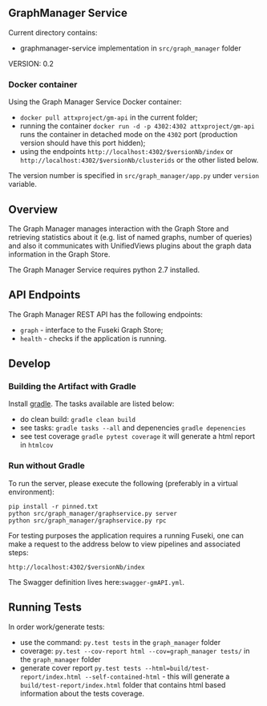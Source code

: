 ## GraphManager Service

Current directory contains:
* graphmanager-service implementation in `src/graph_manager` folder

VERSION: 0.2

### Docker container

Using the Graph Manager Service Docker container:
* `docker pull attxproject/gm-api` in the current folder;
* running the container `docker run -d -p 4302:4302 attxproject/gm-api` runs the container in detached mode on the `4302` port (production version should have this port hidden);
* using the endpoints `http://localhost:4302/$versionNb/index` or `http://localhost:4302/$versionNb/clusterids` or the other listed below.

The version number is specified in `src/graph_manager/app.py` under `version` variable.

## Overview

The Graph Manager manages interaction with the Graph Store and retrieving statistics about it (e.g. list of named graphs, number of queries) and also it communicates with UnifiedViews plugins about the graph data information in the Graph Store.

The Graph Manager Service requires python 2.7 installed.

## API Endpoints

The Graph Manager REST API has the following endpoints:
* `graph` - interface to the Fuseki Graph Store;
* `health` - checks if the application is running.

## Develop

### Building the Artifact with Gradle

Install [gradle](https://gradle.org/install). The tasks available are listed below:

* do clean build: `gradle clean build`
* see tasks: `gradle tasks --all` and depenencies `gradle depenencies`
* see test coverage `gradle pytest coverage` it will generate a html report in `htmlcov`

### Run without Gradle

To run the server, please execute the following (preferably in a virtual environment):
```
pip install -r pinned.txt
python src/graph_manager/graphservice.py server
python src/graph_manager/graphservice.py rpc
```

For testing purposes the application requires a running Fuseki, one can make a request to the address below to view pipelines and associated steps:

```
http://localhost:4302/$versionNb/index
```

The Swagger definition lives here:`swagger-gmAPI.yml`.


## Running Tests

In order work/generate tests:
* use the command: `py.test tests` in the `graph_manager` folder
* coverage: `py.test --cov-report html --cov=graph_manager tests/` in the `graph_manager` folder
* generate cover report `py.test tests --html=build/test-report/index.html --self-contained-html` - this will generate a `build/test-report/index.html` folder that contains html based information about the tests coverage.
